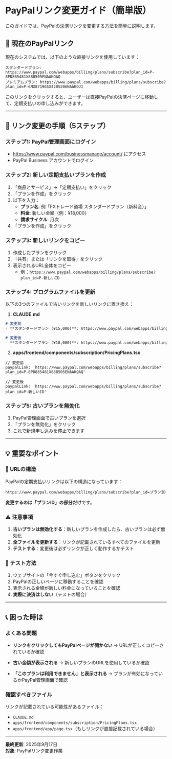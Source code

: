 # PayPalリンク変更ガイド（簡単版）

このガイドでは、PayPalの決済リンクを変更する方法を簡単に説明します。

## 🎯 現在のPayPalリンク

現在のシステムでは、以下のような直接リンクを使用しています：

```
スタンダードプラン: https://www.paypal.com/webapps/billing/plans/subscribe?plan_id=P-8PD885481X888505ENAAKQAQ
プレミアムプラン: https://www.paypal.com/webapps/billing/plans/subscribe?plan_id=P-6NX871965X4205206NAAKOJI
```

このリンクをクリックすると、ユーザーは直接PayPalの決済ページに移動して、定期支払いの申し込みができます。

---

## 🔄 リンク変更の手順（5ステップ）

### ステップ1: PayPal管理画面にログイン
- https://www.paypal.com/businessmanage/account/ にアクセス
- PayPal Business アカウントでログイン

### ステップ2: 新しい定期支払いプランを作成
1. 「商品とサービス」→「定期支払い」をクリック
2. 「プランを作成」をクリック
3. 以下を入力：
   - **プラン名**: 例「FXトレード道場 スタンダードプラン（新料金）」
   - **料金**: 新しい金額（例：¥18,000）
   - **請求サイクル**: 月次
4. 「プランを作成」をクリック

### ステップ3: 新しいリンクをコピー
1. 作成したプランをクリック
2. 「共有」または「リンクを取得」をクリック  
3. 表示されるURL全体をコピー
   - 例：`https://www.paypal.com/webapps/billing/plans/subscribe?plan_id=P-新しいID`

### ステップ4: プログラムファイルを更新
以下の3つのファイルで古いリンクを新しいリンクに置き換え：

1. **CLAUDE.md**
```markdown
# 変更前
- **スタンダードプラン (¥15,000)**: https://www.paypal.com/webapps/billing/plans/subscribe?plan_id=P-8PD885481X888505ENAAKQAQ

# 変更後  
- **スタンダードプラン (¥18,000)**: https://www.paypal.com/webapps/billing/plans/subscribe?plan_id=P-新しいID
```

2. **apps/frontend/components/subscription/PricingPlans.tsx**
```tsx
// 変更前
paypalLink: 'https://www.paypal.com/webapps/billing/plans/subscribe?plan_id=P-8PD885481X888505ENAAKQAQ'

// 変更後
paypalLink: 'https://www.paypal.com/webapps/billing/plans/subscribe?plan_id=P-新しいID'
```

### ステップ5: 古いプランを無効化
1. PayPal管理画面で古いプランを選択
2. 「プランを無効化」をクリック
3. これで新規申し込みを停止できます

---

## 💡 重要なポイント

### 📝 URLの構造
PayPalの定期支払いリンクは以下の構造になっています：
```
https://www.paypal.com/webapps/billing/plans/subscribe?plan_id=プランID
```

**変更するのは「プランID」の部分だけ**です。

### ⚠️ 注意事項
1. **古いプランは無効化する**：新しいプランを作成したら、古いプランは必ず無効化
2. **全ファイルを更新する**：リンクが記載されているすべてのファイルを更新
3. **テストする**：変更後は必ずリンクが正しく動作するかテスト

### 🧪 テスト方法
1. ウェブサイトの「今すぐ申し込む」ボタンをクリック
2. PayPalの正しいページに移動することを確認
3. 表示される金額が新しい料金になっていることを確認
4. **実際に決済はしない**（テストの場合）

---

## 📞 困った時は

### よくある問題
- **リンクをクリックしてもPayPalページが開かない**
  → URLが正しくコピーされているか確認
  
- **古い金額が表示される**
  → 新しいプランのURLを使用しているか確認
  
- **「このプランは利用できません」と表示される**
  → プランが有効になっているかPayPal管理画面で確認

### 確認すべきファイル
リンクが記載されている可能性があるファイル：
- `CLAUDE.md`
- `apps/frontend/components/subscription/PricingPlans.tsx`
- `apps/frontend/app/page.tsx`（もしリンクが直接記載されている場合）

---

**最終更新**: 2025年9月17日  
**対象**: PayPalリンク変更作業